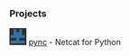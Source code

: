 <h3>Projects</h3>

<p>
  <img src="https://raw.githubusercontent.com/brenw0rth/pync/main/identicon.png" width=30>
  <a href="https://github.com/brenw0rth/pync">pync</a>
  - Netcat for Python
</p>
